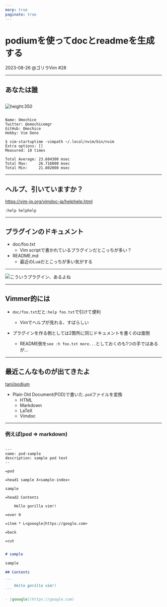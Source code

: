 ```yaml
---
marp: true
paginate: true
---
```


<!-- _class: title -->

# podiumを使ってdocとreadmeを生成する

2023-08-26 @ゴリラVim #28

---

## あなたは誰

<div class="grid">
<div class="column">

![height:350](https://avatars.githubusercontent.com/u/44566328?v=4)

</div>
<div class="column2">

```
Name: Omochice
Twitter: @omochicemgr
GitHub: Omochice
Hobby: Vim Deno
```

```
$ vim-startuptime -vimpath ~/.local/nvim/bin/nvim
Extra options: []
Measured: 10 times

Total Average: 23.684300 msec
Total Max:     26.716000 msec
Total Min:     21.802000 msec
```

</div>
</div>

<!--
自己紹介

- GitHubやってる
- VimとDenoがすき
    - 後はformatterとかlinterとか
-->

---

## ヘルプ、引いていますか？

https://vim-jp.org/vimdoc-ja/helphelp.html

```vim
:help helphelp
```

<!--
- ヘルプが引けるととても便利
-->

---

## プラグインのドキュメント

- doc/foo.txt
    - Vim scriptで書かれているプラグインだとこっちが多い？
- README.md
    - 最近のLuaだとこっちが多い気がする

<!--
- helpでプラグインのドキュメントも引ける

- doc/下にあるとvimでヘルプがみれて便利だけどgithubでプラグイン漁るときはREADMEに動画とかついてるとわかりやすい

- 2種類ドキュメントがある
-->

---

![こういうプラグイン、あるよね](https://user-images.githubusercontent.com/44566328/262411193-300584ed-e69d-4052-a99d-08f4ef4e80d4.png)

<!--
たまにどちらかしかないプラグインもある
-->

---

## Vimmer的には

- `doc/foo.txt`だと`:help foo.txt`で引けて便利
    - Vimでヘルプが見れる、すばらしい

- プラグインを作る側としては2箇所に同じドキュメントを書くのは面倒
    - README側を`see :h foo.txt more...`としておくのも1つの手ではあるが...

---

## 最近こんなものが出てきたよ


[tani/podium](https://github.com/tani/podium)

- Plain Old Document(POD)で書いた`.pod`ファイルを変換
    - HTML
    - Markdown
    - LaTeX
    - Vimdoc

<!--
- MarkdownとVimdocを生成する`podium`というのが最近できた
- perlのドキュメント形式のPODのファイルをhtmlとかに変換する
- Luaで書かれていて、依存がほぼない（luaのランタイムが必要）
- webapiでも用意されている
-->

---

### 例えば(pod => markdown)

<div class="grid">
<div class="column">

```pod
---
name: pod-sample
description: sample pod text
--

=pod

=head1 sample X<sample-index>

sample

=head2 Contents

    Hello gorilla vim!!

=over 0

=item * L<gooogle|https://google.com>

=back

=cut
```

</div>
<div class="column2" style="height: 100%;">

````markdown
# sample

sample

## Contents

```
    Hello gorilla vim!!
```

- [gooogle](https://google.com)
````

</div>

<!--
- 例えば、podからmarkdownへの変換はこんな感じ
-->

---

### 例えば(pod => vimdoc)

````vimdoc

*pod-sample.txt*                                              sample pod text
=============================================================================
sample ~
                                                               *sample-index*

sample

Contents~

>
    Hello gorilla vim!!
<

- gooogle |https://google.com|


vim:tw=78:ts=8:noet:ft=help:norl:
````

<!--
- 例えば、podからvimdocへの変換はこんな感じ
-->

---

### 個人的に気になったところ

- ハイライトつきコードブロックが出力できない

````
```vim
:echo 42
```
````

- ↑のmarkdownに相当するpodの構文がない

```pod
=pod

    ここがコードブロックになる

=cut
```

<!--
- markdownだとコードブロックにシンタックスハイライトをつける構文があるが、対応するpodの構文はないので出力したmarkdownのコードブロックにハイライトが付かない
- podだとインデントがコードブロックになるが、言語指定ができない
-->

---


### ラッパーを作った

[Omochice/podeno](https://github.com/Omochice/podeno)

- highlight.jsとshiki.jsのハイライト言語に対応

- 現状、pod => Markdownとpod => Vimdocに対応

```pod
begin vim

:echo 42

end
```

<!--
- ハイライトをつけたかったのでラッパを書いた
- hilight.jsとshiki.jsで対応しているハイライト言語に対応している
- 私が使う前提で書いているのでpod => markdownとvimdocだけ対応している
-->

---

### 使い方


```console
$ deno install --allow-net --allow-read --allow-write https://pax.deno.dev/Omochice/podeno/cli.ts
$ podeno markdown --in sample.pod
```

<!--
- Githubのreadmeからの引用
- Denoに依存している
    - luaのwasmランタイムを内部で呼んでいるのでユーザランドにluaは必要ない
-->

---

### CIでつかう

https://github.com/Omochice/tataku-processor-deepl/blob/main/.github/workflows/doc.yml


<!--
- vimプラグインに対して使う場合、CIで使うのが便利だと思っている
- README.podだけ書いておいてCIでMarkdownとVimdocを生成させている
-->

---


### 要改善点(知見求)


- インデックス: `X<foo>`とリンク`L<foo>`の扱い
    - Vimdoc: 同一ファイルの`foo`へのリンク
        - `|foo|`と`*foo*`
    - Markdown: カレントファイルから`foo`の位置にあるものへのリンクになってしまう
        - https://github.com/Omochice/tataku-processor-deepl#contents のリンクが不正になる

<!--
- まだいまいち
- リンクの扱いがうまくいっていない
    - vimdocのドキュメント内リンクを書くとmarkdownで無効なリンクが生成されてしまう
-->

---

### まとめ

- `:help`は便利
- Vimプラグインのドキュメントはちゃんとやろうとすると2箇所に必要
- 別言語からMarkdownとVimdocを生成する手法がある
- コードブロックにハイライトが付かないのが気になったのでラッパを書いた

---

---

### 補足: Alternative

- [kdheepak/panvimdoc](https://github.com/kdheepak/panvimdoc)
    - pandocを使ってmd => vimdocに変換
- [FooSoft/md2vim](https://github.com/FooSoft/md2vim)
    - goで書かれたmd => vimdocの変換
    - archived
- [4513ECHO/vim-readme-viewer](https://github.com/4513ECHO/vim-readme-viewer)
    - readmeをvimで読めるようにするプラグイン

